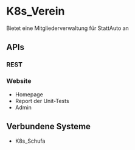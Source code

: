 # K8s_Verein
Bietet eine Mitgliederverwaltung für StattAuto an

## APIs

### REST

### Website
* Homepage
* Report der Unit-Tests
* Admin

## Verbundene Systeme
* K8s_Schufa